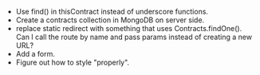 * Use find() in thisContract instead of underscore functions.
* Create a contracts collection in MongoDB on server side.
* replace static redirect with something that uses Contracts.findOne(). Can I call the route by name and pass params instead of creating a new URL?
* Add a form.  
* Figure out how to style "properly".